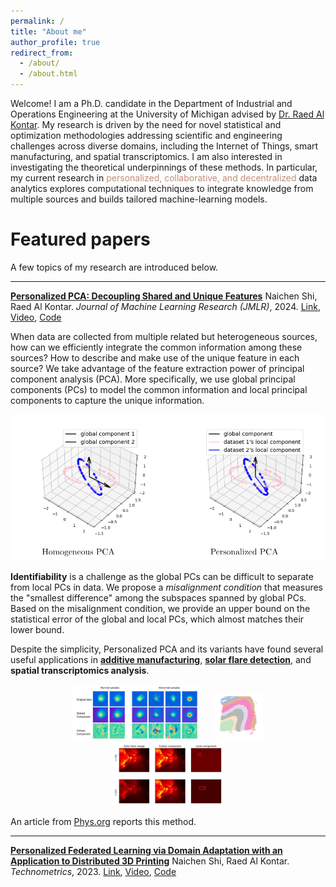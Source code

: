 ```yaml
---
permalink: /
title: "About me"
author_profile: true
redirect_from: 
  - /about/
  - /about.html
---
```




Welcome! I am a Ph.D. candidate in the Department of Industrial and Operations Engineering at the University of Michigan advised by [Dr. Raed Al Kontar](https://alkontar.engin.umich.edu/). My research is driven by the need for novel statistical and optimization methodologies addressing scientific and engineering challenges across diverse domains, including the Internet of Things, smart manufacturing, and spatial transcriptomics. I am also interested in investigating the theoretical underpinnings of these methods. In particular, my current research in <span style="color:#bf8f78">personalized, collaborative, and decentralized</span> data analytics explores computational techniques to integrate knowledge from multiple sources and builds tailored machine-learning models.  



Featured papers
======
A few topics of my research are introduced below.

---

<ins>**Personalized PCA: Decoupling Shared and Unique Features**</ins> 
Naichen Shi, Raed Al Kontar. *Journal of Machine Learning Research (JMLR)*, 2024. [Link](https://www.jmlr.org/papers/v25/22-0810.html), [Video](https://www.youtube.com/watch?v=9XWY745ZFPM), [Code](https://github.com/UMDataScienceLab/Personalized_PCA)

When data are collected from multiple related but heterogeneous sources, how can we efficiently integrate the common information among these sources? How to describe and make use of the unique feature in each source? We take advantage of the feature extraction power of principal component analysis (PCA). More specifically, we use global principal components (PCs) to model the common information and local principal components to capture the unique information.  

![Personalized PCA](./images/perpca.png)

**Identifiability** is a challenge as the global PCs can be difficult to separate from local PCs in data. We propose a *misalignment condition* that measures the "smallest difference" among the subspaces spanned by global PCs. Based on the misalignment condition, we provide an upper bound on the statistical error of the global and local PCs, which almost matches their lower bound. 

Despite the simplicity, Personalized PCA and its variants have found several useful applications in [**additive manufacturing**](https://www.sciencedirect.com/science/article/abs/pii/S0278612524000694), [**solar flare detection**](https://arxiv.org/pdf/2309.03439), and **spatial transcriptomics analysis**.

<p align="center">
  <img src="images/3dprinting.png" alt="3D printing" width="200" style="display: inline-block; margin: 0 10px;"/>
  <img src="images/srt.png" alt="Spatial transcriptomics" width="80" style="display: inline-block; margin: 0 10px;"/>
  <img src="images/solarflare.png" alt="Solar flare" width="180" style="display: inline-block; margin: 0 10px;"/>
</p>

An article from [Phys.org](https://phys.org/news/2024-03-statistical-tool-distinguish-unique-features.html) reports this method.

---

<ins>**Personalized Federated Learning via Domain Adaptation with an Application to Distributed 3D Printing**</ins> 
Naichen Shi, Raed Al Kontar. *Technometrics*, 2023. [Link](https://www.tandfonline.com/doi/abs/10.1080/00401706.2022.2157882?journalCode=utch20), [Video](https://www.youtube.com/watch?v=wOV8ZwdHgJ0), [Code](https://github.com/UMDataScienceLab/Personalized_FL_with_DA)

